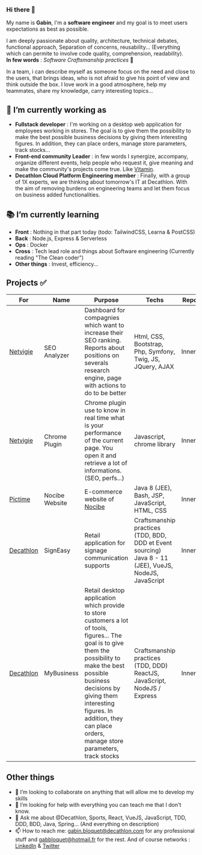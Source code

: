 ### Hi there 👋

My name is **Gabin**, I'm a **software engineer** and my goal is to meet users expectations as best as possible.  

I am deeply passionate about quality, architecture, technical debates, functional approach, Separation of concerns, reusability... (Everything which can permite to involve code quality, comprehension, readability).  
**In few words** : *Software Craftsmanship practices* 🙂

In a team, i can describe myself as someone focus on the need and close to the users, that brings ideas, who is not afraid to give his point of view and think outside the box. I love work in a good atmosphere, help my teammates, share my knowledge, carry interesting topics...

## 🔭 I’m currently working as

- **Fullstack developer** : I'm working on a desktop web application for employees working in stores. The goal is to give them the possibility to make the best possible business decisions by giving them interesting figures. In addition, they can place orders, manage store parameters, track stocks...
- **Front-end community Leader** : in few words I synergize, accompany, organize different events, help people who request it, give meaning and make the community's projects come true. Like [Vitamin](https://github.com/Decathlon/vitamin-web).
- **Decathlon Cloud Platform Engineering member** : Finally, with a group of 1X experts, we are thinking about tomorrow's IT at Decathlon. With the aim of removing burdens on engineering teams and let them focus on business added functionalities.

## 📚 I’m currently learning

- **Front** : Nothing in that part today (todo: TailwindCSS, Learna & PostCSS)
- **Back** : Node.js, Express & Serverless
- **Ops** : Docker
- **Cross** : Tech lead role and things about Software engineering (Currently reading "The Clean coder")
- **Other things** : Invest, efficiency...

## Projects ✅ 

For|Name|Purpose|Techs|Repository|Demo
--|--|-----|--|--|--
[Netvigie](https://www.netvigie.com/)| SEO Analyzer | Dashboard for compagnies which want to increase their SEO ranking. Reports about positions on severals research engine, page with actions  to do to be better | Html, CSS, Bootstrap, Php, Symfony, Twig, JS, JQuery, AJAX | Innersource | https://user-images.githubusercontent.com/25029077/106655447-a6563000-6599-11eb-86ca-cfc40f584d06.jpg
[Netvigie](https://www.netvigie.com/)| Chrome Plugin | Chrome plugin use to know in real time what is your performance of the current page. You open it and retrieve a lot of informations. (SEO, perfs...) | Javascript, chrome library | Innersource | Innersource
[Pictime](https://pictime-groupe.com/)| Nocibe Website | E-commerce website of [Nocibe](https://www.nocibe.fr/) | Java 8 (JEE), Bash, JSP, JavaScript, HTML, CSS | Innersource | https://www.nocibe.fr/
[Decathlon](https://www.decathlon.fr/)| SignEasy | Retail application for signage communication supports | Craftsmanship practices (TDD, BDD, DDD et Event sourcing) Java 8 - 11 (JEE), VueJS, NodeJS, JavaScript | Innersource | https://user-images.githubusercontent.com/25029077/106657634-8c6a1c80-659c-11eb-845c-397350782592.png 
[Decathlon](https://www.decathlon.fr/)| MyBusiness | Retail desktop application which provide to store customers a lot of tools, figures... The goal is to give them the possibility to make the best possible business decisions by giving them interesting figures. In addition, they can place orders, manage store parameters, track stocks | Craftsmanship practices (TDD, DDD) ReactJS, JavaScript, NodeJS / Express | Innersource | Innersource

## Other things

- 👯 I’m looking to collaborate on anything that will allow me to develop my skills
- 🤔 I’m looking for help with everything you can teach me that I don't know.
- 💬 Ask me about @Decathlon, Sports, React, VueJS, JavaScript, TDD, DDD, BDD, Java, Spring... (And everything on description)
- 📫 How to reach me: gabin.bloquet@decathlon.com for any professional stuff and gabbloquet@hotmail.fr for the rest. And of course networks : [LinkedIn](https://www.linkedin.com/in/gabin-bloquet-65071a145/) & [Twitter](https://twitter.com/BloquetGabin)
